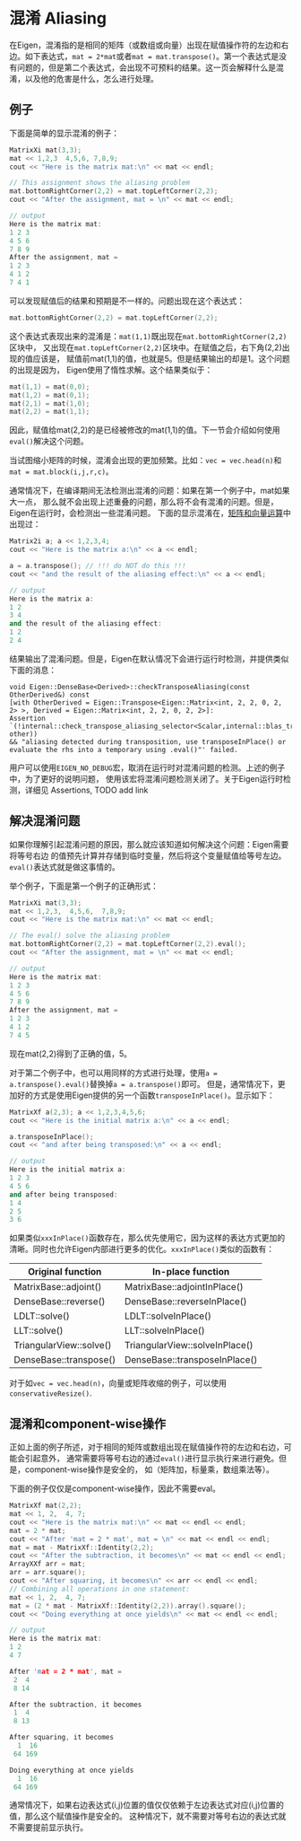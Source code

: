 # 混淆 Aliasing

在Eigen，混淆指的是相同的矩阵（或数组或向量）出现在赋值操作符的左边和右边。如下表达式，`mat = 2*mat`或者`mat = mat.transpose()`。第一个表达式是没有问题的，但是第二个表达式，会出现不可预料的结果。这一页会解释什么是混淆，以及他的危害是什么，怎么进行处理。

## 例子

下面是简单的显示混淆的例子：

```c++
MatrixXi mat(3,3);
mat << 1,2,3  4,5,6, 7,8,9;
cout << "Here is the matrix mat:\n" << mat << endl;

// This assignment shows the aliasing problem
mat.bottomRightCorner(2,2) = mat.topLeftCorner(2,2);
cout << "After the assignment, mat = \n" << mat << endl;

// output
Here is the matrix mat:
1 2 3
4 5 6
7 8 9
After the assignment, mat = 
1 2 3
4 1 2
7 4 1
```

可以发现赋值后的结果和预期是不一样的。问题出现在这个表达式：

```c++
mat.bottomRightCorner(2,2) = mat.topLeftCorner(2,2);
```

这个表达式表现出来的混淆是：`mat(1,1)`既出现在`mat.bottomRightCorner(2,2)`区块中，
又出现在`mat.topLeftCorner(2,2)`区块中。在赋值之后，右下角(2,2)出现的值应该是，
赋值前mat(1,1)的值，也就是5。但是结果输出的却是1。这个问题的出现是因为，
Eigen使用了惰性求解。这个结果类似于：

```c++
mat(1,1) = mat(0,0);
mat(1,2) = mat(0,1);
mat(2,1) = mat(1,0);
mat(2,2) = mat(1,1);
```

因此，赋值给mat(2,2)的是已经被修改的mat(1,1)的值。下一节会介绍如何使用`eval()`解决这个问题。

当试图缩小矩阵的时候，混淆会出现的更加频繁。比如：`vec = vec.head(n)`和`mat = mat.block(i,j,r,c)`。

通常情况下，在编译期间无法检测出混淆的问题：如果在第一个例子中，mat如果大一点，
那么就不会出现上述重叠的问题，那么将不会有混淆的问题。但是，Eigen在运行时，会检测出一些混淆问题。
下面的显示混淆在，[矩阵和向量运算](./MatrixandVectorArithmetic.md)中出现过：

```c++
Matrix2i a; a << 1,2,3,4;
cout << "Here is the matrix a:\n" << a << endl;

a = a.transpose(); // !!! do NOT do this !!!
cout << "and the result of the aliasing effect:\n" << a << endl;

// output
Here is the matrix a:
1 2
3 4
and the result of the aliasing effect:
1 2
2 4
```

结果输出了混淆问题。但是，Eigen在默认情况下会进行运行时检测，并提供类似下面的消息：

```
void Eigen::DenseBase<Derived>::checkTransposeAliasing(const OtherDerived&) const 
[with OtherDerived = Eigen::Transpose<Eigen::Matrix<int, 2, 2, 0, 2, 2> >, Derived = Eigen::Matrix<int, 2, 2, 0, 2, 2>]: 
Assertion `(!internal::check_transpose_aliasing_selector<Scalar,internal::blas_traits<Derived>::IsTransposed,OtherDerived>::run(internal::extract_data(derived()), other)) 
&& "aliasing detected during transposition, use transposeInPlace() or evaluate the rhs into a temporary using .eval()"' failed.
```

用户可以使用`EIGEN_NO_DEBUG`宏，取消在运行时对混淆问题的检测。上述的例子中，为了更好的说明问题，
使用该宏将混淆问题检测关闭了。关于Eigen运行时检测，详细见 Assertions, TODO add link

## 解决混淆问题

如果你理解引起混淆问题的原因，那么就应该知道如何解决这个问题：Eigen需要将等号右边
的值预先计算并存储到临时变量，然后将这个变量赋值给等号左边。`eval()`表达式就是做这事情的。

举个例子，下面是第一个例子的正确形式：

```c++
MatrixXi mat(3,3);
mat << 1,2,3,  4,5,6,  7,8,9;
cout << "Here is the matrix mat:\n" << mat << endl;

// The eval() solve the aliasing problem
mat.bottomRightCorner(2,2) = mat.topLeftCorner(2,2).eval();
cout << "After the assignment, mat = \n" << mat << endl;

// output
Here is the matrix mat:
1 2 3
4 5 6
7 8 9
After the assignment, mat = 
1 2 3
4 1 2
7 4 5
```

现在mat(2,2)得到了正确的值，5。

对于第二个例子中，也可以用同样的方式进行处理，使用`a = a.transpose().eval()`替换掉`a = a.transpose()`即可。
但是，通常情况下，更加好的方式是使用Eigen提供的另一个函数`transposeInPlace()`。显示如下：

```c++
MatrixXf a(2,3); a << 1,2,3,4,5,6;
cout << "Here is the initial matrix a:\n" << a << endl;

a.transposeInPlace();
cout << "and after being transposed:\n" << a << endl;

// output
Here is the initial matrix a:
1 2 3
4 5 6
and after being transposed:
1 4
2 5
3 6
```

如果类似`xxxInPlace()`函数存在，那么优先使用它，因为这样的表达方式更加的清晰。同时也允许Eigen内部进行更多的优化。`xxxInPlace()`类似的函数有：

| Original function | In-place function |
|-------------------|-------------------|
| MatrixBase::adjoint() | MatrixBase::adjointInPlace() |
| DenseBase::reverse() | DenseBase::reverseInPlace() |
| LDLT::solve() | LDLT::solveInPlace() |
| LLT::solve() | LLT::solveInPlace() |
| TriangularView::solve() | TriangularView::solveInPlace() |
| DenseBase::transpose() | DenseBase::transposeInPlace() |

对于如`vec = vec.head(n)`，向量或矩阵收缩的例子，可以使用`conservativeResize()`.

## 混淆和component-wise操作

正如上面的例子所述，对于相同的矩阵或数组出现在赋值操作符的左边和右边，可能会引起意外，
通常需要将等号右边的通过`eval()`进行显示执行来进行避免。但是，component-wise操作是安全的，
如（矩阵加，标量乘，数组乘法等）。

下面的例子仅仅是component-wise操作，因此不需要eval。

```c++
MatrixXf mat(2,2); 
mat << 1, 2,  4, 7;
cout << "Here is the matrix mat:\n" << mat << endl << endl;
mat = 2 * mat;
cout << "After 'mat = 2 * mat', mat = \n" << mat << endl << endl;
mat = mat - MatrixXf::Identity(2,2);
cout << "After the subtraction, it becomes\n" << mat << endl << endl;
ArrayXXf arr = mat;
arr = arr.square();
cout << "After squaring, it becomes\n" << arr << endl << endl;
// Combining all operations in one statement:
mat << 1, 2,  4, 7;
mat = (2 * mat - MatrixXf::Identity(2,2)).array().square();
cout << "Doing everything at once yields\n" << mat << endl << endl;

// output
Here is the matrix mat:
1 2
4 7

After 'mat = 2 * mat', mat = 
 2  4
 8 14

After the subtraction, it becomes
 1  4
 8 13

After squaring, it becomes
  1  16
 64 169

Doing everything at once yields
  1  16
 64 169
```

通常情况下，如果右边表达式(i,j)位置的值仅仅依赖于左边表达式对应(i,j)位置的值，那么这个赋值操作是安全的。
这种情况下，就不需要对等号右边的表达式就不需要提前显示执行。
